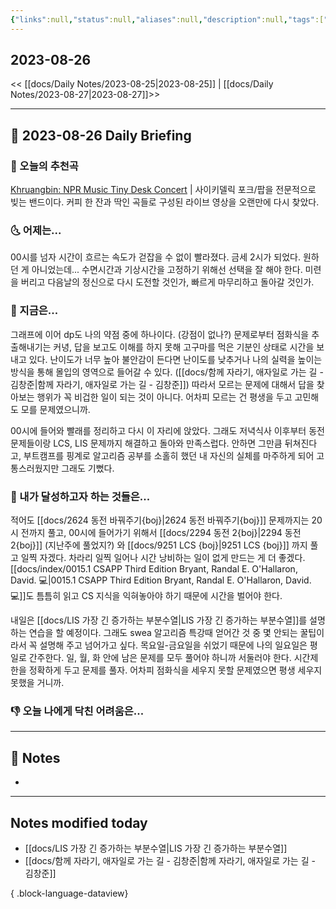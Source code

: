 ```yaml
---
{"links":null,"status":null,"aliases":null,"description":null,"tags":[" DailyNote "],"title":"2023-08-26","created":"2023-08-26T18:51:16","updated":"2025-01-14T18:42:32","dg-publish":true,"permalink":"/docs/daily-notes/2023-08-26/","dgPassFrontmatter":true}
---
```



## 2023-08-26

<< [[docs/Daily Notes/2023-08-25\|2023-08-25]] | [[docs/Daily Notes/2023-08-27\|2023-08-27]]>>

---

## 📅 2023-08-26 Daily Briefing

### 🎵 오늘의 추천곡

[Khruangbin: NPR Music Tiny Desk Concert](https://youtu.be/vWLJeqLPfSU?feature=shared) | 사이키델릭 포크/팝을 전문적으로 빚는 밴드이다. 커피 한 잔과 딱인 곡들로 구성된 라이브 영상을 오랜만에 다시 찾았다.

### 🌜 어제는...

00시를 넘자 시간이 흐르는 속도가 걷잡을 수 없이 빨라졌다. 금세 2시가 되었다. 원하던 게 아니었는데... 수면시간과 기상시간을 고정하기 위해선 선택을 잘 해야 한다. 미련을 버리고 다음날의 정신으로 다시 도전할 것인가, 빠르게 마무리하고 돌아갈 것인가.

### 🙌 지금은...

그래프에 이어 dp도 나의 약점 중에 하나이다. (강점이 없나?) 문제로부터 점화식을 추출해내기는 커녕, 답을 보고도 이해를 하지 못해 고구마를 먹은 기분인 상태로 시간을 보내고 있다. 난이도가 너무 높아 불안감이 든다면 난이도를 낮추거나 나의 실력을 높이는 방식을 통해 몰입의 영역으로 들어갈 수 있다. ([[docs/함께 자라기, 애자일로 가는 길 - 김창준\|함께 자라기, 애자일로 가는 길 - 김창준]]) 따라서 모르는 문제에 대해서 답을 찾아보는 행위가 꼭 비겁한 일이 되는 것이 아니다. 어차피 모르는 건 평생을 두고 고민해도 모를 문제였으니까.

00시에 들어와 빨래를 정리하고 다시 이 자리에 앉았다. 그래도 저녁식사 이후부터 동전문제들이랑 LCS, LIS 문제까지 해결하고 돌아와 만족스럽다. 안하면 그만큼 뒤쳐진다고, 부트캠프를 핑계로 알고리즘 공부를 소홀히 했던 내 자신의 실체를 마주하게 되어 고통스러웠지만 그래도 기뻤다. 

### 🚀 내가 달성하고자 하는 것들은...

적어도 [[docs/2624 동전 바꿔주기{boj}\|2624 동전 바꿔주기{boj}]] 문제까지는 20시 전까지 풀고, 00시에 들어가기 위해서 [[docs/2294 동전 2{boj}\|2294 동전 2{boj}]] (지난주에 풀었지?) 와 [[docs/9251 LCS {boj}\|9251 LCS {boj}]] 까지 풀고 일찍 자겠다. 차라리 일찍 일어나 시간 낭비하는 일이 없게 만드는 게 더 좋겠다. [[docs/index/0015.1 CSAPP Third Edition Bryant, Randal E. O'Hallaron, David. 💻\|0015.1 CSAPP Third Edition Bryant, Randal E. O'Hallaron, David. 💻]]도 틈틈히 읽고 CS 지식을 익혀놓아야 하기 때문에 시간을 벌어야 한다.

내일은 [[docs/LIS 가장 긴 증가하는 부분수열\|LIS 가장 긴 증가하는 부분수열]]를 설명하는 연습을 할 예정이다. 그래도 swea 알고리즘 특강때 얻어간 것 중 몇 안되는 꿀팁이라서 꼭 설명해 주고 넘어가고 싶다. 목요일-금요일을 쉬었기 때문에 나의 일요일은 평일로 간주한다. 일, 월, 화 안에 남은 문제를 모두 풀어야 하니까 서둘러야 한다. 시간제한을 정확하게 두고 문제를 풀자. 어차피 점화식을 세우지 못할 문제였으면 평생 세우지 못했을 거니까. 

### 👎 오늘 나에게 닥친 어려움은...

---

## 📝 Notes

- 

---

## Notes modified today

- [[docs/LIS 가장 긴 증가하는 부분수열\|LIS 가장 긴 증가하는 부분수열]]
- [[docs/함께 자라기, 애자일로 가는 길 - 김창준\|함께 자라기, 애자일로 가는 길 - 김창준]]

{ .block-language-dataview}

